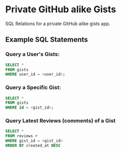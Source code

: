 # Private GitHub alike Gists

SQL Relations for a private GitHub alike gists app.

## Example SQL Statements
   
### Query a User's Gists:

```sql
SELECT *
FROM gists
WHERE user_id = <user_id>;
```

### Query a Specific Gist:

```sql
SELECT *
FROM gists
WHERE id = <gist_id>;
```


### Query Latest Reviews (comments) of a Gist

```sql
SELECT *
FROM reviews r
WHERE gist_id = <gist_id>
ORDER BY created_at DESC
```
